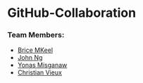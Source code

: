# GitHub-Collaboration


### Team Members:
- [Brice MKeel](https://github.com/Bricemck)
- [John Ng](https://github.com/ashurakuranata)
- [Yonas Misganaw](https://github.com/yonasfm)
- [Christian Vieux](https://github.com/christianvieux)
